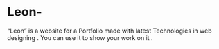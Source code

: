 # Leon-
“Leon” is a website for a Portfolio made with latest Technologies in web designing . You can use  it to show your work on it . 
